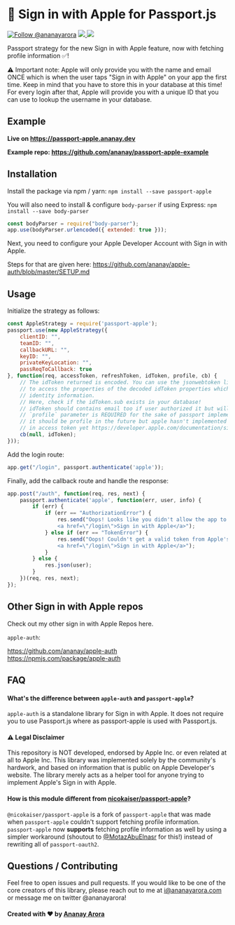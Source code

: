 #  Sign in with Apple for Passport.js

<a href="https://twitter.com/intent/follow?screen_name=ananayarora"><img src="https://img.shields.io/twitter/follow/ananayarora.svg?label=Follow%20@ananayarora" alt="Follow @ananayarora"></img></a>
<a href="https://npmjs.com/package/passport-apple">
  <img src="https://img.shields.io/npm/dt/passport-apple.svg"></img>
  <img src="https://img.shields.io/npm/v/passport-apple.svg"></img>
</a>
</p>

Passport strategy for the new Sign in with Apple feature, now with fetching profile information ✅!

⚠️ Important note: Apple will only provide you with the name and email ONCE which is when the user taps "Sign in with Apple" on your app the first time. Keep in mind that you have to store this in your database at this time! For every login after that, Apple will provide you with a unique ID that you can use to lookup the username in your database.

## Example

**Live on https://passport-apple.ananay.dev**

**Example repo: https://github.com/ananay/passport-apple-example**

## Installation
Install the package via npm / yarn:
``` npm install --save passport-apple ```

You will also need to install & configure `body-parser` if using Express:
``` npm install --save body-parser ```

```js
const bodyParser = require("body-parser");
app.use(bodyParser.urlencoded({ extended: true }));
```

Next, you need to configure your Apple Developer Account with Sign in with Apple.

Steps for that are given here:
https://github.com/ananay/apple-auth/blob/master/SETUP.md

## Usage

Initialize the strategy as follows:

```js
const AppleStrategy = require('passport-apple');
passport.use(new AppleStrategy({
    clientID: "",
    teamID: "",
    callbackURL: "",
    keyID: "",
    privateKeyLocation: "",
    passReqToCallback: true
}, function(req, accessToken, refreshToken, idToken, profile, cb) {
    // The idToken returned is encoded. You can use the jsonwebtoken library via jwt.decode(idToken)
    // to access the properties of the decoded idToken properties which contains the user's
    // identity information.
    // Here, check if the idToken.sub exists in your database!
    // idToken should contains email too if user authorized it but will not contain the name
    // `profile` parameter is REQUIRED for the sake of passport implementation
    // it should be profile in the future but apple hasn't implemented passing data
    // in access token yet https://developer.apple.com/documentation/sign_in_with_apple/tokenresponse
    cb(null, idToken);
}));
```
Add the login route:
```js
app.get("/login", passport.authenticate('apple'));
```

Finally, add the callback route and handle the response:
```js
app.post("/auth", function(req, res, next) {
    passport.authenticate('apple', function(err, user, info) {
        if (err) {
            if (err == "AuthorizationError") {
                res.send("Oops! Looks like you didn't allow the app to proceed. Please sign in again! <br /> \
                <a href=\"/login\">Sign in with Apple</a>");
            } else if (err == "TokenError") {
                res.send("Oops! Couldn't get a valid token from Apple's servers! <br /> \
                <a href=\"/login\">Sign in with Apple</a>");
            }
        } else {
            res.json(user);
        }
    })(req, res, next);
});
```

## Other Sign in with Apple repos

Check out my other sign in with Apple Repos here.

```apple-auth```:

<a href="https://github.com/ananay/apple-auth">https://github.com/ananay/apple-auth</a><br />
<a href="https://npmjs.com/package/apple-auth">https://npmjs.com/package/apple-auth</a>


## FAQ

#### What's the difference between `apple-auth` and `passport-apple`?
`apple-auth` is a standalone library for Sign in with Apple. It does not require you to use Passport.js where as passport-apple is used with Passport.js.

#### ⚠️ Legal Disclaimer
This repository is NOT developed, endorsed by Apple Inc. or even related at all to Apple Inc. This library was implemented solely by the community's hardwork, and based on information that is public on Apple Developer's website. The library merely acts as a helper tool for anyone trying to implement Apple's Sign in with Apple.

#### How is this module different from [nicokaiser/passport-apple](https://github.com/nicokaiser/passport-apple)?
`@nicokaiser/passport-apple` is a fork of `passport-apple` that was made when `passport-apple` couldn't support fetching profile information. `passport-apple` now **supports** fetching profile information as well by using a simpler workaround (shoutout to [@MotazAbuElnasr](https://github.com/MotazAbuElnasr) for this!) instead of rewriting all of `passport-oauth2`.

## Questions / Contributing

Feel free to open issues and pull requests. If you would like to be one of the core creators of this library, please reach out to me at i@ananayarora.com or message me on twitter @ananayarora!

<h4> Created with ❤️ by <a href="https://ananayarora.com">Ananay Arora</a></h4>
